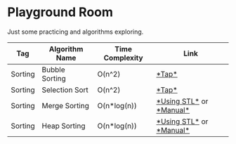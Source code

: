 # Playground Room

Just some practicing and algorithms exploring.

Tag|Algorithm Name|Time Complexity|Link
-|-|-|-
Sorting|Bubble Sorting|O(n^2)|[\*Tap\*](https://github.com/myvsky/competitive-programming/blob/master/Playground/Sorting/BubbleSort.cpp)
Sorting|Selection Sort|O(n^2)|[\*Tap\*](https://github.com/myvsky/competitive-programming/blob/master/Playground/Sorting/SelectionSort.cpp)
Sorting|Merge Sorting|O(n*log(n))|[\*Using STL\*](https://github.com/myvsky/competitive-programming/blob/master/Playground/Sorting/MergeSortSTL.cpp) or [\*Manual\*](https://github.com/myvsky/competitive-programming/blob/master/Playground/Sorting/MergeSortManual.cpp)
Sorting|Heap Sorting|O(n*log(n))|[\*Using STL\*](https://github.com/myvsky/competitive-programming/blob/master/Playground/Sorting/HeapSortSTL.cpp) or [\*Manual\*](https://github.com/myvsky/competitive-programming/blob/master/Playground/Sorting/HeapSortManual.cpp)